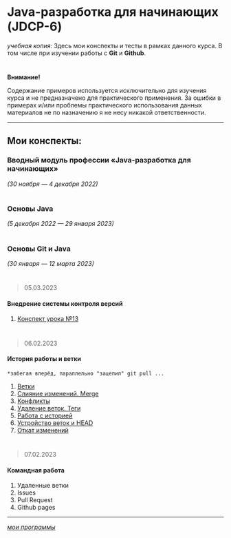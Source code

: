 # Java-разработка для начинающих (JDCP-6)
*учебная копия:* Здесь мои конспекты и тесты в рамках данного курса.
В том числе при изучении работы с **Git** и **Github**.
#
**Внимание!** 

Содержание примеров используется исключительно для изучения курса и не предназначено для практического применения.
За ошибки в примерах и/или проблемы практического использования данных материалов не по назначению я не несу никакой ответственности.
***
## Мои конспекты:

### Вводный модуль профессии «Java-разработка для начинающих»
*(30 ноября — 4 декабря 2022)*
#

### Основы Java 
*(5 декабря 2022 — 29 января 2023)*
#

### Основы Git и Java
*(30 января — 12 марта 2023)*
#
> 05.03.2023
#### Внедрение системы контроля версий
1. [Конспект урока №13](./lesson13.md)
#
> 06.02.2023
#### История работы и ветки
  `*забегая вперёд, параллельно "зацепил" git pull ...`
1. [Ветки](14.1.md)
2. [Слияние изменений. Merge](14.2.md)
3. [Конфликты](14.3.md)
4. [Удаление веток. Теги](14.4.md)
5. [Работа с историей](14.5.md)
6. [Устройство веток и HEAD](14.6.md)
7. [Откат изменений](14.7.md)
#
> 07.02.2023
#### Командная работа
1. Удаленные ветки
2. Issues
3. Pull Request
4. Github pages


---
[*мои программы*](/README.md)

